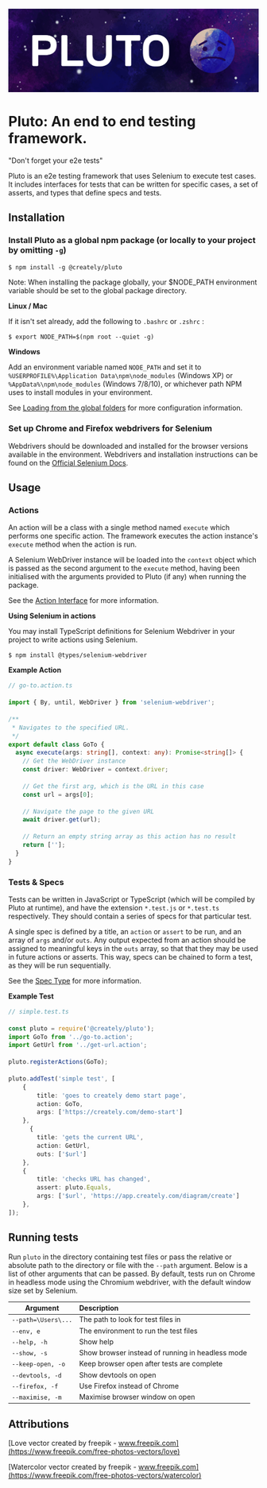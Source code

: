 ![npm package](logo/Pluto-Logo.png)

# Pluto: An end to end testing framework.

"Don't forget your e2e tests"

Pluto is an e2e testing framework that uses Selenium to execute test cases. It includes interfaces for tests that can be written for specific cases, a set of asserts, and types that define specs and tests.

## Installation

### Install Pluto as a global npm package (or locally to your project by omitting `-g`)
```shell
$ npm install -g @creately/pluto
```

Note: When installing the package globally, your $NODE_PATH environment variable should be set to the global package directory.

**Linux / Mac**

If it isn't set already, add the following to `.bashrc` or `.zshrc` :
```shell
$ export NODE_PATH=$(npm root --quiet -g)
```

**Windows**

Add an environment variable named `NODE_PATH` and set it to `%USERPROFILE%\Application Data\npm\node_modules` (Windows XP) or `%AppData%\npm\node_modules` (Windows 7/8/10), or whichever path NPM uses to install modules in your environment.

See [Loading from the global folders](https://nodejs.org/api/modules.html#modules_loading_from_the_global_folders) for more configuration information.

### Set up Chrome and Firefox webdrivers for Selenium

Webdrivers should be downloaded and installed for the browser versions available in the environment. Webdrivers and installation instructions can be found on the [Official Selenium Docs](https://selenium.dev/documentation/en/webdriver/driver_requirements).


## Usage

### Actions

An action will be a class with a single method named `execute` which performs one specific action. The framework executes the action instance's `execute` method when the action is run.

A Selenium WebDriver instance will be loaded into the `context` object which is passed as the second argument to the `execute` method, having been initialised with the arguments provided to Pluto (if any) when running the package.

See the [Action Interface](src/action.i.ts) for more information.

**Using Selenium in actions**

You may install TypeScript definitions for Selenium Webdriver in your project to write actions using Selenium.
```shell
$ npm install @types/selenium-webdriver
```

**Example Action**

```ts
// go-to.action.ts

import { By, until, WebDriver } from 'selenium-webdriver';

/**
 * Navigates to the specified URL.
 */
export default class GoTo {
  async execute(args: string[], context: any): Promise<string[]> {
    // Get the WebDriver instance
    const driver: WebDriver = context.driver;

    // Get the first arg, which is the URL in this case
    const url = args[0];

    // Navigate the page to the given URL
    await driver.get(url);

    // Return an empty string array as this action has no result
    return [''];
  }
}

```

### Tests & Specs

Tests can be written in JavaScript or TypeScript (which will be compiled by Pluto at runtime), and have the extension `*.test.js` or `*.test.ts` respectively. They should contain a series of specs for that particular test.

A single spec is defined by a title, an `action` or `assert` to be run, and an array of `args` and/or `outs`. Any output expected from an action should be assigned to meaningful keys in the `outs` array, so that that they may be used in future actions or asserts. This way, specs can be chained to form a test, as they will be run sequentially.

See the [Spec Type](src/spec.type.ts) for more information.

**Example Test**
```ts
// simple.test.ts

const pluto = require('@creately/pluto');
import GoTo from '../go-to.action';
import GetUrl from '../get-url.action';

pluto.registerActions(GoTo);

pluto.addTest('simple test', [
    {
        title: 'goes to creately demo start page',
        action: GoTo,
        args: ['https://creately.com/demo-start']
    },
      {
        title: 'gets the current URL',
        action: GetUrl,
        outs: ['$url']
    },
    {
        title: 'checks URL has changed',
        assert: pluto.Equals,
        args: ['$url', 'https://app.creately.com/diagram/create']
    },
]);

```

## Running tests

Run `pluto` in the directory containing test files or pass the relative or absolute path to the directory or file with the `--path` argument. Below is a list of other arguments that can be passed. By default, tests run on Chrome in headless mode using the Chromium webdriver, with the default window size set by Selenium.

| Argument             | Description                                            |
| ---------------------|:-------------------------------------------------------| 
| `--path=\Users\...`  | The path to look for test files in                     |
| `--env, e`           | The environment to run the test files                  |
| `--help, -h`         | Show help                                              | 
| `--show, -s`         | Show browser instead of running in headless mode       | 
| `--keep-open, -o`    | Keep browser open after tests are complete             | 
| `--devtools, -d`     | Show devtools on open                                  | 
| `--firefox, -f`      | Use Firefox instead of Chrome                          | 
| `--maximise, -m`     | Maximise browser window on open                        | 

## Attributions
[Love vector created by freepik - www.freepik.com](https://www.freepik.com/free-photos-vectors/love)

[Watercolor vector created by freepik - www.freepik.com](https://www.freepik.com/free-photos-vectors/watercolor)
